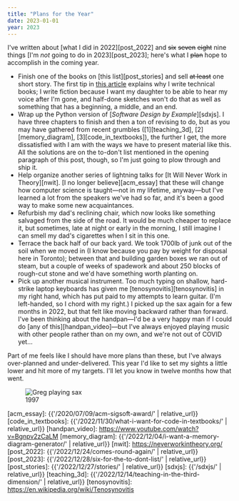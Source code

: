 ```yaml
---
title: "Plans for the Year"
date: 2023-01-01
year: 2023
---
```


I've written about [what I did in 2022][post_2022]
and <s>six</s> <s>seven</s> <s>eight</s> nine things [I'm *not* going to do in 2023][post_2023];
here's what I <s>plan</s> hope to accomplish in the coming year.

-   Finish one of the books on [this list][post_stories] and sell <s>at least</s> one short story.
    The first tip in [this article][11_techbook] explains why I write technical books;
    I write fiction because I want my daughter to be able to hear my voice after I'm gone,
    and half-done sketches won't do that as well as something that has
    a beginning, a middle, and an end.
-   Wrap up the Python version of [*Software Design by Example*][sdxjs].
    I have three chapters to finish and then a ton of revising to do,
    but as you may have gathered from recent grumbles ([1][teaching_3d], [2][memory_diagram], [3][code_in_textbooks]),
    the further I get,
    the more dissatisfied with I am with the ways we have to present material like this.
    All the solutions are on the to-don't list mentioned in the opening paragraph of this post, though,
    so I'm just going to plow through and ship it.
-   Help organize another series of lightning talks for [It Will Never Work in Theory][nwit].
    [I no longer believe][acm_essay] that these will change how computer science is taught—not in
    my lifetime, anyway—but I've learned a lot from the speakers we've had so far,
    and it's been a good way to make some new acquaintances.
-   Refurbish my dad's reclining chair,
    which now looks like something salvaged from the side of the road.
    It would be much cheaper to replace it,
    but sometimes,
    late at night or early in the morning,
    I still imagine I can smell my dad's cigarettes when I sit in this one.
-   Terrace the back half of our back yard.
    We took 1700lb of junk out of the soil when we moved in
    (I know because you pay by weight for disposal here in Toronto);
    between that and building garden boxes we ran out of steam,
    but a couple of weeks of spadework and about 250 blocks of rough-cut stone
    and we'd have something worth planting on.
-   Pick up another musical instrument.
    Too much typing on shallow, hard-strike laptop keyboards
    has given me [tenosynovitis][tenosynovitis] in my right hand,
    which has put paid to my attempts to learn guitar.
    (I'm left-handed, so I chord with my right.)
    I picked up the sax again for a few months in 2022,
    but that felt like moving backward rather than forward.
    I've been thinking about the handpan—I'd be a very happy man
    if I could do [any of this][handpan_video]—but
    I've always enjoyed playing music with other people rather than on my own,
    and we're not out of COVID yet…

Part of me feels like I should have more plans than these,
but I've always over-planned and under-delivered.
This year I'd like to set my sights a little lower
and hit more of my targets.
I'll let you know in twelve months how that went.

<figure class="center">
  <img src="{{'/files/2023/greg-sax-first-performance.jpg' | relative_url}}" alt="Greg playing sax" class="centered">
  <figcaption>1997</figcaption>
</figure>

[11_techbook]: https://github.com/gvwilson/11-techbook
[acm_essay]: {{'/2020/07/09/acm-sigsoft-award/' | relative_url}}
[code_in_textbooks]: {{'/2022/11/30/what-i-want-for-code-in-textbooks/' | relative_url}}
[handpan_video]: https://www.youtube.com/watch?v=Bgnpv2zCaLM
[memory_diagram]: {{'/2022/12/04/i-want-a-memory-diagram-generator/' | relative_url}}
[nwit]: https://neverworkintheory.org/
[post_2022]: {{'/2022/12/24/comes-round-again/' | relative_url}}
[post_2023]: {{'/2022/12/28/six-for-the-to-dont-list/' | relative_url}}
[post_stories]: {{'/2022/12/27/stories/' | relative_url}}
[sdxjs]: {{'/sdxjs/' | relative_url}}
[teaching_3d]: {{'/2022/12/14/teaching-in-the-third-dimension/' | relative_url}}
[tenosynovitis]: https://en.wikipedia.org/wiki/Tenosynovitis
